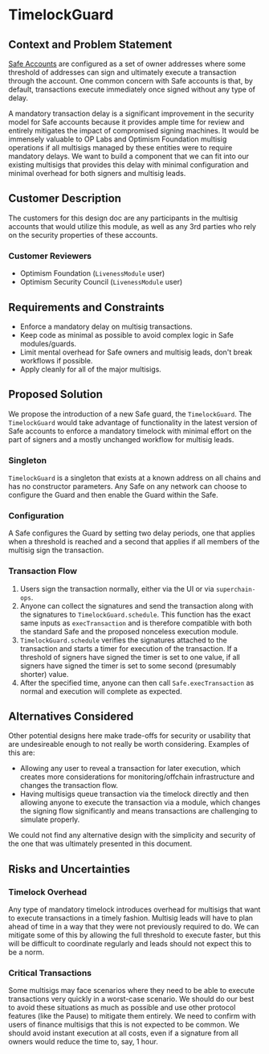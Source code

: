 # TimelockGuard

## Context and Problem Statement

<!-- The Context and Problem Statement section is one of the most critical parts of the design
document process. Use this section to clearly highlight the background context for the problem,
the specific issues being faced by customers, and any constraints on a solution as defined either
by customers or by technical limitations. Context and Problem Statement is an opportunity to tell
the story that helps to motivate the rest of the design document. -->

[Safe Accounts](https://safe.global) are configured as a set of owner addresses where some
threshold of addresses can sign and ultimately execute a transaction through the account. One
common concern with Safe accounts is that, by default, transactions execute immediately once signed
without any type of delay.

A mandatory transaction delay is a significant improvement in the security model for Safe accounts
because it provides ample time for review and entirely mitigates the impact of compromised signing
machines. It would be immensely valuable to OP Labs and Optimism Foundation multisig operations if
all multisigs managed by these entities were to require mandatory delays. We want to build a
component that we can fit into our existing multisigs that provides this delay with minimal
configuration and minimal overhead for both signers and multisig leads.

## Customer Description

<!-- Provide a brief summary of the customers for this design document. -->

The customers for this design doc are any participants in the multisig accounts that would utilize
this module, as well as any 3rd parties who rely on the security properties of these accounts.

### Customer Reviewers

<!-- Identify at least one customer who should be involved in the review of this document. -->

- Optimism Foundation (`LivenessModule` user)
- Optimism Security Council (`LivenessModule` user)

## Requirements and Constraints

<!-- Identify the solution requirements and any additional design constraints from the Context and
Problem Statement section in a bulleted list. -->

- Enforce a mandatory delay on multisig transactions.
- Keep code as minimal as possible to avoid complex logic in Safe modules/guards.
- Limit mental overhead for Safe owners and multisig leads, don't break workflows if possible.
- Apply cleanly for all of the major multisigs.

## Proposed Solution

<!-- Explain the solution that you believe best addresses the problem described above. -->

We propose the introduction of a new Safe guard, the `TimelockGuard`. The `TimelockGuard` would
take advantage of functionality in the latest version of Safe accounts to enforce a mandatory
timelock with minimal effort on the part of signers and a mostly unchanged workflow for multisig
leads.

### Singleton

`TimelockGuard` is a singleton that exists at a known address on all chains and has no constructor
parameters. Any Safe on any network can choose to configure the Guard and then enable the Guard
within the Safe.

### Configuration

A Safe configures the Guard by setting two delay periods, one that applies when a threshold is
reached and a second that applies if all members of the multisig sign the transaction.

### Transaction Flow

1. Users sign the transaction normally, either via the UI or via `superchain-ops`.
2. Anyone can collect the signatures and send the transaction along with the signatures to
  `TimelockGuard.schedule`. This function has the exact same inputs as `execTransaction` and is
  therefore compatible with both the standard Safe and the proposed nonceless execution module.
3. `TimelockGuard.schedule` verifies the signatures attached to the transaction and starts a timer
  for execution of the transaction. If a threshold of signers have signed the timer is set to one
  value, if all signers have signed the timer is set to some second (presumably shorter) value.
4. After the specified time, anyone can then call `Safe.execTransaction` as normal and execution
  will complete as expected.

## Alternatives Considered

<!-- Describe any alternatives that were considered during the development of this design. Explain
why the alternative designs were ultimately not chosen and where they failed to meet the product
requirements. -->

Other potential designs here make trade-offs for security or usability that are undesireable enough
to not really be worth considering. Examples of this are:

- Allowing any user to reveal a transaction for later execution, which creates more considerations
  for monitoring/offchain infrastructure and changes the transaction flow.
- Having multisigs queue transaction via the timelock directly and then allowing anyone to execute
  the transaction via a module, which changes the signing flow significantly and means transactions
  are challenging to simulate properly.

We could not find any alternative design with the simplicity and security of the one that was
ultimately presented in this document.

## Risks and Uncertainties

<!-- Explain any risks and uncertainties that this design includes. Highlight aspects of the design
that remain unclear and any potential issues we may face down the line. -->

### Timelock Overhead

Any type of mandatory timelock introduces overhead for multisigs that want to execute transactions
in a timely fashion. Multisig leads will have to plan ahead of time in a way that they were not
previously required to do. We can mitigate some of this by allowing the full threshold to execute
faster, but this will be difficult to coordinate regularly and leads should not expect this to be
a norm.

### Critical Transactions

Some multisigs may face scenarios where they need to be able to execute transactions very quickly
in a worst-case scenario. We should do our best to avoid these situations as much as possible and
use other protocol features (like the Pause) to mitigate them entirely. We need to confirm with
users of finance multisigs that this is not expected to be common. We should avoid instant
execution at all costs, even if a signature from all owners would reduce the time to, say, 1 hour.
